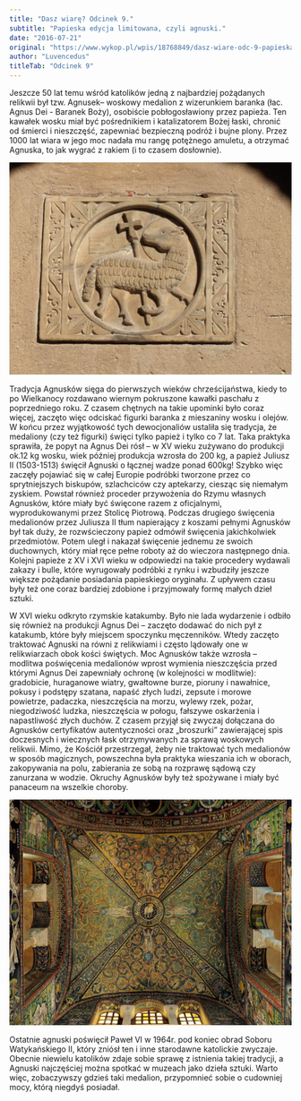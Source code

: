 ```yaml
---
title: "Dasz wiarę? Odcinek 9."
subtitle: "Papieska edycja limitowana, czyli agnuski."
date: "2016-07-21"
original: "https://www.wykop.pl/wpis/18768849/dasz-wiare-odc-9-papieska-edycja-limitowana-czyli-/"
author: "Luvencedus"
titleTab: "Odcinek 9"
---
```


Jeszcze 50 lat temu wśród katolików jedną z najbardziej pożądanych relikwii był tzw. Agnusek– woskowy medalion z wizerunkiem baranka (łac. Agnus Dei - Baranek Boży), osobiście pobłogosławiony przez papieża. Ten kawałek wosku miał być pośrednikiem i katalizatorem Bożej łaski, chronić od śmierci i nieszczęść, zapewniać bezpieczną podróż i bujne plony. Przez 1000 lat wiara w jego moc nadała mu rangę potężnego amuletu, a otrzymać Agnuska, to jak wygrać z rakiem (i to czasem dosłownie).

!["Motyw Baranka Bożego ze średniowiecznego kościoła w Chorwacji"](../images/odc9/agnus_dei.jpg "Motyw Baranka Bożego ze średniowiecznego kościoła w Chorwacji")

Tradycja Agnusków sięga do pierwszych wieków chrześcijaństwa, kiedy to po Wielkanocy rozdawano wiernym pokruszone kawałki paschału z poprzedniego roku. Z czasem chętnych na takie upominki było coraz więcej, zaczęto więc odciskać figurki baranka z mieszaniny wosku i olejów. W końcu przez wyjątkowość tych dewocjonaliów ustaliła się tradycja, że medaliony (czy też figurki) święci tylko papież i tylko co 7 lat. Taka praktyka sprawiła, że popyt na Agnus Dei rósł – w XV wieku zużywano do produkcji ok.12 kg wosku, wiek później produkcja wzrosła do 200 kg, a papież Juliusz II (1503-1513) święcił Agnuski o łącznej wadze ponad 600kg! Szybko więc zaczęły pojawiać się w całej Europie podróbki tworzone przez co sprytniejszych biskupów, szlachciców czy aptekarzy, ciesząc się niemałym zyskiem. Powstał również proceder przywożenia do Rzymu własnych Agnusków, które miały być święcone razem z oficjalnymi, wyprodukowanymi przez Stolicę Piotrową. Podczas drugiego święcenia medalionów przez Juliusza II tłum napierający z koszami pełnymi Agnusków był tak duży, że rozwścieczony papież odmówił święcenia jakichkolwiek przedmiotów. Potem uległ i nakazał święcenie jednemu ze swoich duchownych, który miał ręce pełne roboty aż do wieczora następnego dnia. Kolejni papieże z XV i XVI wieku w odpowiedzi na takie procedery wydawali zakazy i bulle, które wyrugowały podróbki z rynku i wzbudziły jeszcze większe pożądanie posiadania papieskiego oryginału. Z upływem czasu były też one coraz bardziej zdobione i przyjmowały formę małych dzieł sztuki.

W XVI wieku odkryto rzymskie katakumby. Było nie lada wydarzenie i odbiło się również na produkcji Agnus Dei – zaczęto dodawać do nich pył z katakumb, które były miejscem spoczynku męczenników. Wtedy zaczęto traktować Agnuski na równi z relikwiami i często lądowały one w relikwiarzach obok kości świętych. Moc Agnusków także wzrosła – modlitwa poświęcenia medalionów wprost wymienia nieszczęścia przed którymi Agnus Dei zapewniały ochronę (w kolejności w modlitwie): gradobicie, huraganowe wiatry, gwałtowne burze, pioruny i nawałnice, pokusy i podstępy szatana, napaść złych ludzi, zepsute i morowe powietrze, padaczka, nieszczęścia na morzu, wylewy rzek, pożar, niegodziwość ludzka, nieszczęścia w połogu, fałszywe oskarżenia i napastliwość złych duchów. Z czasem przyjął się zwyczaj dołączana do Agnusków certyfikatów autentyczności oraz „broszurki” zawierającej spis doczesnych i wiecznych łask otrzymywanych za sprawą woskowych relikwii. Mimo, że Kościół przestrzegał, żeby nie traktować tych medalionów w sposób magicznych, powszechna była praktyka wieszania ich w oborach, zakopywania na polu, zabierania ze sobą na rozprawę sądową czy zanurzana w wodzie. Okruchy Agnusków były też spożywane i miały być panaceum na wszelkie choroby.

!["Mozaika z Barankiem Bożym z kościoła w Rawennie"](../images/odc9/agnus_dei_mosaic.jpg "Mozaika z Barankiem Bożym z kościoła w Rawennie")

Ostatnie agnuski poświęcił Paweł VI w 1964r. pod koniec obrad Soboru Watykańskiego II, który zniósł ten i inne starodawne katolickie zwyczaje. Obecnie niewielu katolików zdaje sobie sprawę z istnienia takiej tradycji, a Agnuski najczęściej można spotkać w muzeach jako dzieła sztuki. Warto więc, zobaczywszy gdzieś taki medalion, przypomnieć sobie o cudowniej mocy, którą niegdyś posiadał.
